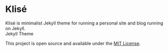 # Klisé

Klisé is minimalist Jekyll theme for running a personal site and blog running on Jekyll.<br>
Jekyll Theme <a href="https://github.com/piharpi/jekyll-klise" target="_blank" rel="noopener"></a>

This project is open source and available under the [MIT License](LICENSE).
